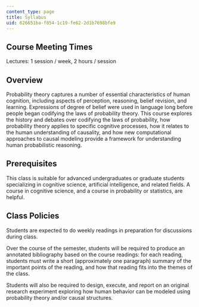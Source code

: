 ```yaml
---
content_type: page
title: Syllabus
uid: 626651ba-f854-1c19-fe62-2d1b7698bfe9
---
```


Course Meeting Times
--------------------

Lectures: 1 session / week, 2 hours / session

Overview
--------

Probability theory captures a number of essential characteristics of human cognition, including aspects of perception, reasoning, belief revision, and learning. Expressions of degree of belief were used in language long before people began codifying the laws of probability theory. This course explores the history and debates over codifying the laws of probability, how probability theory applies to specific cognitive processes, how it relates to the human understanding of causality, and how new computational approaches to causal modeling provide a framework for understanding human probabilistic reasoning.

Prerequisites
-------------

This class is suitable for advanced undergraduates or graduate students specializing in cognitive science, artificial intelligence, and related fields. A course in cognitive science, and a course in probability or statistics, are helpful.

Class Policies
--------------

Students are expected to do weekly readings in preparation for discussions during class.

Over the course of the semester, students will be required to produce an annotated bibliography based on the course readings: for each reading, students must write a short (approximately one paragraph) summary of the important points of the reading, and how that reading fits into the themes of the class.

Students will also be required to design, execute, and report on an original research experiment exploring how human behavior can be modeled using probability theory and/or causal structures.
